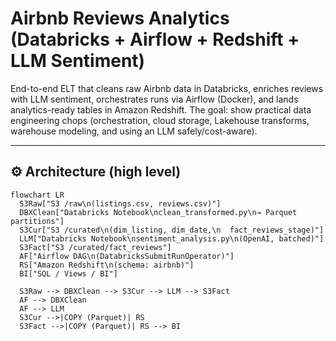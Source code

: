 # Airbnb Reviews Analytics (Databricks + Airflow + Redshift + LLM Sentiment)

End-to-end ELT that cleans raw Airbnb data in Databricks, enriches reviews with LLM sentiment, orchestrates runs via Airflow (Docker), and lands analytics-ready tables in Amazon Redshift. The goal: show practical data engineering chops (orchestration, cloud storage, Lakehouse transforms, warehouse modeling, and using an LLM safely/cost-aware).

---

## ⚙️ Architecture (high level)

```mermaid
flowchart LR
  S3Raw["S3 /raw\n(listings.csv, reviews.csv)"]
  DBXClean["Databricks Notebook\nclean_transformed.py\n→ Parquet partitions"]
  S3Cur["S3 /curated\n(dim_listing, dim_date,\n  fact_reviews_stage)"]
  LLM["Databricks Notebook\nsentiment_analysis.py\n(OpenAI, batched)"]
  S3Fact["S3 /curated/fact_reviews"]
  AF["Airflow DAG\n(DatabricksSubmitRunOperator)"]
  RS["Amazon Redshift\n(schema: airbnb)"]
  BI["SQL / Views / BI"]

  S3Raw --> DBXClean --> S3Cur --> LLM --> S3Fact
  AF --> DBXClean
  AF --> LLM
  S3Cur -->|COPY (Parquet)| RS
  S3Fact -->|COPY (Parquet)| RS --> BI
